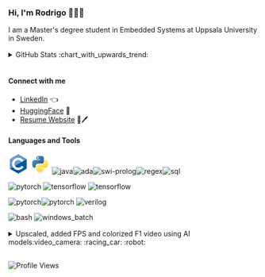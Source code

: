 ### Hi, I'm Rodrigo 👋:man_technologist:

I am a Master's degree student in Embedded Systems at Uppsala University in Sweden.

<details>
  <summary style="margin-bottom: 1rem; margin-top: 1rem;"> GitHub Stats :chart_with_upwards_trend:</summary>

  [![Most Used Languages](https://github-readme-stats.vercel.app/api?username=rjuez00&theme=slateorange&layout=compact&lang_count=5&count_private=true&hide_border=true&hide_title=true)](https://github.com/anuraghazra/github-readme-stats)

</details>

#### Connect with me

- [LinkedIn](https://www.linkedin.com/in/rjuezhdez/) :point_left:
- [HuggingFace](https://huggingface.co/rjuez00) :hugs:
- [Resume Website](https://rjuez00.github.io/) :open_book::pen:

#### Languages and Tools

<img src="https://raw.githubusercontent.com/devicons/devicon/master/icons/c/c-original.svg" alt="c" width="40" height="40"/> <img src="https://raw.githubusercontent.com/devicons/devicon/master/icons/python/python-original.svg" alt="python" width="40" height="40"/> <img src="https://www.vectorlogo.zone/logos/java/java-icon.svg" alt="java" width="40" height="40"/><img src="https://upload.wikimedia.org/wikipedia/commons/d/d6/Ada_Mascot_with_slogan.svg" alt="ada" width="40" height="40"/><img src="https://starbeamrainbowlabs.com/images/logos/swi-prolog.svg" alt="swi-prolog" width="40" height="40"/><img src="https://upload.wikimedia.org/wikipedia/commons/thumb/c/cd/OOjs_UI_icon_regular-expression.svg/1200px-OOjs_UI_icon_regular-expression.svg.png" alt="regex" width="40" height="40"/><img src="https://www.svgrepo.com/show/127001/sql-file-format.svg" alt="sql" width="40" height="40"/>


<img src="https://www.vectorlogo.zone/logos/pytorch/pytorch-icon.svg" alt="pytorch" width="40" height="40"/> <img src="https://www.vectorlogo.zone/logos/tensorflow/tensorflow-icon.svg" alt="tensorflow" width="40" height="40"/> <img src="https://e7.pngegg.com/pngimages/797/59/png-clipart-matlab-simulink-signal-processing-programming-language-logo-cube-island-online-survival-3d-logo-computer-wallpaper.png" alt="tensorflow" width="40" height="40"/> 

<img src="https://play-lh.googleusercontent.com/xeuSfQHt8wEb-JdcXLtReGF-KO8_Rd2UMOL0vSB6bS9qlxdAGQ0VR4mM9wVeEb76EA" alt="pytorch" width="40" height="40"/><img src="https://www.saashub.com/images/app/service_logos/50/1b3315eb51ff/large.png?1558168828" alt="pytorch" width="40" height="40"/>
<img src="https://upload.wikimedia.org/wikipedia/en/e/ef/SystemVerilog_logo.png" alt="verilog" width="40" height="40"/>



<img src="https://www.vectorlogo.zone/logos/gnu_bash/gnu_bash-icon.svg" alt="bash" width="40" height="40"/> <img src="https://www.pc-freak.net/images/bat-file-icon-windows-read-variable.png" alt="windows_batch" width="40" height="40"/> 


<details>
  <summary style="margin-bottom: 1rem; margin-top: 1rem;">Upscaled, added FPS and colorized F1 video using AI models:video_camera: :racing_car: :robot:</summary>

[![AI_FANGIO_RESCALE_COLORIZE](https://img.youtube.com/vi/4F0KdKmiQiE/0.jpg)](https://www.youtube.com/watch?v=4F0KdKmiQiE)

</details>

![Profile Views](https://komarev.com/ghpvc/?username=rjuez00&label=Profile%20views&color=0e75b6&style=flat&color=orange)
